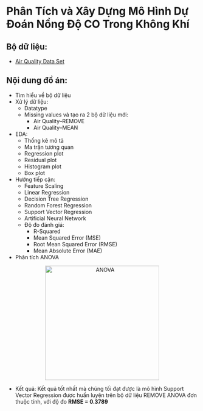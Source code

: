 # Phân Tích và Xây Dựng Mô Hình Dự Đoán Nồng Độ CO Trong Không Khí


## Bộ dữ liệu: 
- [Air Quality Data Set](https://archive.ics.uci.edu/ml/datasets/Air+quality)


## Nội dung đồ án:
- Tìm hiểu về bộ dữ liệu
- Xử lý dữ liệu:
  + Datatype
  + Missing values và tạo ra 2 bộ dữ liệu mới:
    * Air Quality–REMOVE
    * Air Quality–MEAN
- EDA:
  + Thống kê mô tả
  + Ma trận tương quan
  + Regression plot
  + Residual plot
  + Histogram plot
  + Box plot
- Hướng tiếp cận:
  + Feature Scaling
  + Linear Regression
  + Decision Tree Regression
  + Random Forest Regression
  + Support Vector Regression
  + Artificial Neural Network 
  + Độ đo đánh giá:
    * R-Squared
    * Mean Squared Error (MSE) 
    * Root Mean Squared Error (RMSE)
    * Mean Absolute Error (MAE)
- Phân tích ANOVA


<center>
    <img src="https://github.com/PhamThe-KHDL/DS304.M21-Experimental-Design-and-Analysis/blob/main/FINAL%20PROJECT/Quy%20Tr%C3%ACnh%20ANOVA.png" width="300" alt="ANOVA" />
</center>

- Kết quả: Kết quả tốt nhất mà chúng tối đạt được là mô hình Support Vector Regression được huấn luyện trên bộ dữ liệu REMOVE ANOVA đơn thuộc tính, với độ đo **RMSE = 0.3789**
